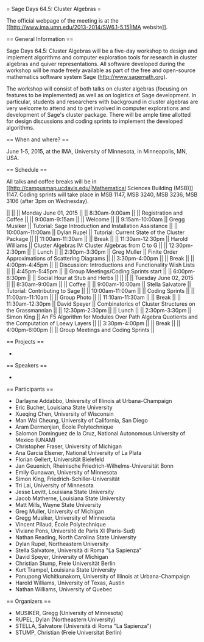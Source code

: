 = Sage Days 64.5: Cluster Algebras =

The official webpage of the meeting is at the [[http://www.ima.umn.edu/2013-2014/SW6.1-5.15|IMA website]].

== General Information ==

Sage Days 64.5: Cluster Algebras will be a five-day workshop to design and implement algorithms and computer exploration tools for research in cluster algebras and quiver representations. All software developed during the workshop will be made freely available as part of the free and open-source mathematics software system Sage (http://www.sagemath.org).

The workshop will consist of both talks on cluster algebras (focusing on features to be implemented) as well as on logistics of Sage development. In particular, students and researchers with background in cluster algebras are very welcome to attend and to get involved in computer explorations and development of Sage's cluster package. There will be ample time allotted for design discussions and coding sprints to implement the developed algorithms.

== When and where? ==

June 1-5, 2015, at the IMA, University of Minnesota, in Minneapolis, MN, USA.

== Schedule ==

All talks and coffee breaks will be in [[http://campusmap.ucdavis.edu/|Mathematical Sciences Building (MSB)]] 1147.
Coding sprints will take place in MSB 1147, MSB 3240, MSB 3236, MSB 3106 (after 3pm on Wednesday).


||                 ||                  || Monday June 01, 2015 ||
|| 8:30am-9:00am   ||                  || Registration and Coffee ||
|| 9:00am-9:15am   ||                  || Welcome ||
|| 9:15am-10:00am  || Gregg Musiker    || Tutorial: Sage Introduction and Installation Assistance ||
|| 10:00am-11:00am || Dylan Rupel      || Tutorial: Current State of the Cluster Package ||
|| 11:00am-11:30am ||                  || Break ||
|| 11:30am-12:30pm || Harold Williams  || Cluster Algebras IV: Cluster Algebras from C to G ||
|| 12:30pm-2:30pm  ||                  || Lunch ||
|| 2:30pm-3:30pm   || Greg Muller      || Finite Order Approximations of Scattering Diagrams ||
|| 3:30pm-4:00pm   ||                  || Break ||
|| 4:00pm-4:45pm   ||                  || Discussion: Introductions and Functionality Wish Lists ||
|| 4:45pm-5:45pm   ||                  || Group Meetings/Coding Sprints start ||
|| 6:00pm-8:30pm   ||                  || Social Hour at Stub and Herbs ||
||                 ||                  || Tuesday June 02, 2015 ||
|| 8:30am-9:00am   ||                  || Coffee ||
|| 9:00am-10:00am  || Stella Salvatore || Tutorial: Contributing to Sage ||
|| 10:00am-11:00am ||                  || Coding Sprints ||
|| 11:00am-11:10am ||                  || Group Photo ||
|| 11:10am-11:30am ||                  || Break ||
|| 11:30am-12:30pm || David Speyer     || Combinatorics of Cluster Structures on the Grassmannian ||
|| 12:30pm-2:30pm  ||                  || Lunch ||
|| 2:30pm-3:30pm   || Simon King       || An F5 Algorithm for Modules Over Path Algebra Quotients and the Computation of Loewy Layers ||
|| 3:30pm-4:00pm   ||                  || Break ||
|| 4:00pm-6:00pm   ||                  || Group Meetings and Coding Sprints ||


== Projects ==

 *

== Speakers ==

 * 

== Participants ==

  * Darlayne Addabbo, University of Illinois at Urbana-Champaign
  * Eric Bucher, Louisiana State University
  * Xueqing Chen, University of Wisconsin
  * Man Wai Cheung, University of California, San Diego
  * Aram Dermenjian, École Polytechnique
  * Salomon Dominguez de la Cruz, National Autonomous University of Mexico (UNAM)
  * Christopher Fraser, University of Michigan
  * Ana Garcia Elsener, National University of La Plata
  * Florian Gellert, Universität Bielefeld
  * Jan Geuenich, Rheinische Friedrich-Wilhelms-Universität Bonn
  * Emily Gunawan, University of Minnesota
  * Simon King, Friedrich-Schiller-Universität
  * Tri Lai, University of Minnesota
  * Jesse Levitt, Louisiana State University
  * Jacob Matherne, Louisiana State University
  * Matt Mills, Wayne State University
  * Greg Muller, University of Michigan
  * Gregg Musiker, University of Minnesota
  * Vincent Pilaud, École Polytechnique
  * Viviane Pons, Université de Paris XI (Paris-Sud)
  * Nathan Reading, North Carolina State University
  * Dylan Rupel, Northeastern University
  * Stella Salvatore, Università di Roma "La Sapienza"
  * David Speyer, University of Michigan
  * Christian Stump, Freie Universität Berlin
  * Kurt Trampel, Louisiana State University
  * Panupong Vichitkunakorn, University of Illinois at Urbana-Champaign
  * Harold Williams, University of Texas, Austin
  * Nathan Williams, University of Quebec

== Organizers ==

  * MUSIKER, Gregg (University of Minnesota)
  * RUPEL, Dylan (Northeastern University)
  * STELLA, Salvatore (Università di Roma "La Sapienza")
  * STUMP, Christian (Freie Universitat Berlin)
